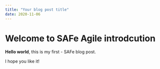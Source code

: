 ```yaml
---
title: "Your blog post title"
date: 2020-11-06
---
```


# Welcome to SAFe Agile introdcution

**Hello world**, this is my first - SAFe blog post.

I hope you like it!
